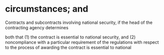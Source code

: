 # circumstances; and

Contracts and subcontracts involving national security, if the head of the contracting agency determines

both that (1) the contract is essential to national security, and (2) noncompliance with a particular requirement of the regulations with respect to the process of awarding the contract is essential to national